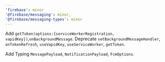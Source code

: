 ```yaml
---
'firebase': minor
'@firebase/messaging': minor,
'@firebase/messaging-types': minor
---
```


Add `getToken(options:{serviceWorkerRegistration, vapidKey})`,`onBackgroundMessage`.
Deprecate `setBackgroundMessageHandler`, `onTokenRefresh`, `useVapidKey`, `useServiceWorker`, `getToken`.

Add Typing `MessagePayload`, `NotificationPayload`, `FcmOptions`.
